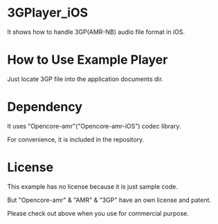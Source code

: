 3GPlayer_iOS
============

It shows how to handle 3GP(AMR-NB) audio file format in iOS.

How to Use Example Player
============

Just locate 3GP file into the application documents dir.

Dependency
============

It uses "Opencore-amr"("Opencore-amr-iOS") codec library.

For convenience, it is included in the repository.

License
============

This example has no license because it is just sample code.

But "Opencore-amr" & "AMR" & "3GP" have an own license and patent.

Please check out above when you use for commercial purpose.




